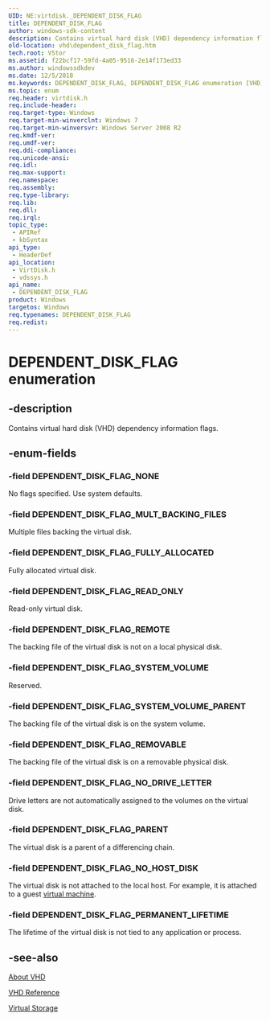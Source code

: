 ```yaml
---
UID: NE:virtdisk._DEPENDENT_DISK_FLAG
title: DEPENDENT_DISK_FLAG
author: windows-sdk-content
description: Contains virtual hard disk (VHD) dependency information flags.
old-location: vhd\dependent_disk_flag.htm
tech.root: VStor
ms.assetid: f22bcf17-59fd-4a05-9516-2e14f173ed33
ms.author: windowssdkdev
ms.date: 12/5/2018
ms.keywords: DEPENDENT_DISK_FLAG, DEPENDENT_DISK_FLAG enumeration [VHD], DEPENDENT_DISK_FLAG_FULLY_ALLOCATED, DEPENDENT_DISK_FLAG_MULT_BACKING_FILES, DEPENDENT_DISK_FLAG_NONE, DEPENDENT_DISK_FLAG_NO_DRIVE_LETTER, DEPENDENT_DISK_FLAG_NO_HOST_DISK, DEPENDENT_DISK_FLAG_PARENT, DEPENDENT_DISK_FLAG_PERMANENT_LIFETIME, DEPENDENT_DISK_FLAG_READ_ONLY, DEPENDENT_DISK_FLAG_REMOTE, DEPENDENT_DISK_FLAG_REMOVABLE, DEPENDENT_DISK_FLAG_SYSTEM_VOLUME, DEPENDENT_DISK_FLAG_SYSTEM_VOLUME_PARENT, vdssys/DEPENDENT_DISK_FLAG, vdssys/DEPENDENT_DISK_FLAG_FULLY_ALLOCATED, vdssys/DEPENDENT_DISK_FLAG_MULT_BACKING_FILES, vdssys/DEPENDENT_DISK_FLAG_NONE, vdssys/DEPENDENT_DISK_FLAG_NO_DRIVE_LETTER, vdssys/DEPENDENT_DISK_FLAG_NO_HOST_DISK, vdssys/DEPENDENT_DISK_FLAG_PARENT, vdssys/DEPENDENT_DISK_FLAG_PERMANENT_LIFETIME, vdssys/DEPENDENT_DISK_FLAG_READ_ONLY, vdssys/DEPENDENT_DISK_FLAG_REMOTE, vdssys/DEPENDENT_DISK_FLAG_REMOVABLE, vdssys/DEPENDENT_DISK_FLAG_SYSTEM_VOLUME, vdssys/DEPENDENT_DISK_FLAG_SYSTEM_VOLUME_PARENT, vhd.dependent_disk_flag, virtdisk/DEPENDENT_DISK_FLAG, virtdisk/DEPENDENT_DISK_FLAG_FULLY_ALLOCATED, virtdisk/DEPENDENT_DISK_FLAG_MULT_BACKING_FILES, virtdisk/DEPENDENT_DISK_FLAG_NONE, virtdisk/DEPENDENT_DISK_FLAG_NO_DRIVE_LETTER, virtdisk/DEPENDENT_DISK_FLAG_NO_HOST_DISK, virtdisk/DEPENDENT_DISK_FLAG_PARENT, virtdisk/DEPENDENT_DISK_FLAG_PERMANENT_LIFETIME, virtdisk/DEPENDENT_DISK_FLAG_READ_ONLY, virtdisk/DEPENDENT_DISK_FLAG_REMOTE, virtdisk/DEPENDENT_DISK_FLAG_REMOVABLE, virtdisk/DEPENDENT_DISK_FLAG_SYSTEM_VOLUME, virtdisk/DEPENDENT_DISK_FLAG_SYSTEM_VOLUME_PARENT
ms.topic: enum
req.header: virtdisk.h
req.include-header: 
req.target-type: Windows
req.target-min-winverclnt: Windows 7
req.target-min-winversvr: Windows Server 2008 R2
req.kmdf-ver: 
req.umdf-ver: 
req.ddi-compliance: 
req.unicode-ansi: 
req.idl: 
req.max-support: 
req.namespace: 
req.assembly: 
req.type-library: 
req.lib: 
req.dll: 
req.irql: 
topic_type:
 - APIRef
 - kbSyntax
api_type:
 - HeaderDef
api_location:
 - VirtDisk.h
 - vdssys.h
api_name:
 - DEPENDENT_DISK_FLAG
product: Windows
targetos: Windows
req.typenames: DEPENDENT_DISK_FLAG
req.redist: 
---
```


# DEPENDENT_DISK_FLAG enumeration


## -description


Contains virtual hard disk (VHD) dependency information flags.


## -enum-fields




### -field DEPENDENT_DISK_FLAG_NONE

 No flags specified. Use system defaults.


### -field DEPENDENT_DISK_FLAG_MULT_BACKING_FILES

Multiple files backing the virtual disk.


### -field DEPENDENT_DISK_FLAG_FULLY_ALLOCATED

Fully allocated virtual disk.


### -field DEPENDENT_DISK_FLAG_READ_ONLY

Read-only virtual disk.


### -field DEPENDENT_DISK_FLAG_REMOTE

 The backing file of the virtual disk is not on a local physical disk.


### -field DEPENDENT_DISK_FLAG_SYSTEM_VOLUME

 Reserved.


### -field DEPENDENT_DISK_FLAG_SYSTEM_VOLUME_PARENT

The backing file of the virtual disk is on the system volume.


### -field DEPENDENT_DISK_FLAG_REMOVABLE

The backing file of the virtual disk is on a removable physical disk.


### -field DEPENDENT_DISK_FLAG_NO_DRIVE_LETTER

Drive letters are not automatically assigned to the volumes on the virtual disk.


### -field DEPENDENT_DISK_FLAG_PARENT

The virtual disk is a parent of a differencing chain.


### -field DEPENDENT_DISK_FLAG_NO_HOST_DISK

 The virtual disk is not attached to the local host.
    For example, it is attached to a guest <a href="http://go.microsoft.com/fwlink/p/?linkid=128149">virtual machine</a>.


### -field DEPENDENT_DISK_FLAG_PERMANENT_LIFETIME

The lifetime of the virtual disk is not tied to any application or process.


## -see-also




<a href="https://msdn.microsoft.com/c9531c07-ad55-42b6-8685-7f55a47e8485">About VHD</a>



<a href="https://msdn.microsoft.com/3b5d0da0-2b23-4b7c-b007-ed3fe030926c">VHD Reference</a>



<a href="https://msdn.microsoft.com/7d5f5d02-5aad-4d64-a3a9-ddfa5a4b01c5">Virtual Storage</a>
 

 

